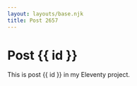 ```yaml
---
layout: layouts/base.njk
title: Post 2657
---
```


# Post {{ id }}

This is post {{ id }} in my Eleventy project.
